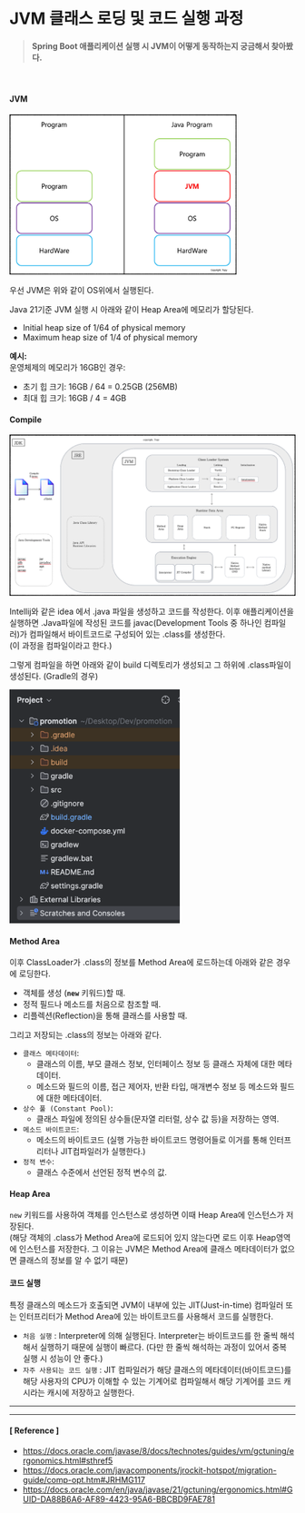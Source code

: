 # JVM 클래스 로딩 및 코드 실행 과정

> #### Spring Boot 애플리케이션 실행 시 JVM이 어떻게 동작하는지 궁금해서 찾아봤다.

<br>

#### JVM

<img src="../image/img_7.png" width="400px" height="auto">

우선 JVM은 위와 같이 OS위에서 실행된다.

Java 21기준 JVM 실행 시 아래와 같이 Heap Area에 메모리가 할당된다.
- Initial heap size of 1/64 of physical memory
- Maximum heap size of 1/4 of physical memory

**예시:**<br>
운영체제의 메모리가 16GB인 경우:

- 초기 힙 크기: 16GB / 64 = 0.25GB (256MB)
- 최대 힙 크기: 16GB / 4 = 4GB

#### Compile

<img src="../image/img_8.png" width="600px" height="auto">

Intellij와 같은 idea 에서 .java 파일을 생성하고 코드를 작성한다.
이후 애플리케이션을 실행하면 .Java파일에 작성된 코드를 javac(Development Tools 중 하나인 컴파일러)가 컴파일해서 바이트코드로 구성되어 있는 .class를 생성한다.<br>
(이 과정을 컴파일이라고 한다.)

그렇게 컴파일을 하면 아래와 같이 build 디렉토리가 생성되고 그 하위에 .class파일이 생성된다. (Gradle의 경우)

<img src="../image/img_9.png" width="300px" height="auto">

#### Method Area

이후 ClassLoader가 .class의 정보를 Method Area에 로드하는데 아래와 같은 경우에 로딩한다.
- 객체를 생성 (**`new`** 키워드)할 때.
- 정적 필드나 메소드를 처음으로 참조할 때.
- 리플렉션(Reflection)을 통해 클래스를 사용할 때.

그리고 저장되는 .class의 정보는 아래와 같다.
- `클래스 메타데이터`:
    - 클래스의 이름, 부모 클래스 정보, 인터페이스 정보 등 클래스 자체에 대한 메타데이터.
    - 메소드와 필드의 이름, 접근 제어자, 반환 타입, 매개변수 정보 등 메소드와 필드에 대한 메타데이터.
- `상수 풀 (Constant Pool)`:
    - 클래스 파일에 정의된 상수들(문자열 리터럴, 상수 값 등)을 저장하는 영역.
- `메소드 바이트코드`:
    - 메소드의 바이트코드 (실행 가능한 바이트코드 명령어들로 이거를 통해 인터프리터나 JIT컴파일러가 실행한다.)
- `정적 변수`:
    - 클래스 수준에서 선언된 정적 변수의 값.

#### Heap Area

`new` 키워드를 사용하여 객체를 인스턴스로 생성하면 이때 Heap Area에 인스턴스가 저장된다.<br>
(해당 객체의 .class가 Method Area에 로드되어 있지 않는다면 로드 이후 Heap영역에 인스턴스를 저장한다. 그 이유는 JVM은 Method Area에 클래스 메타데이터가 없으면 클래스의 정보를 알 수 없기 때문)

#### 코드 실행

특정 클래스의 메소드가 호출되면 JVM이 내부에 있는 JIT(Just-in-time) 컴파일러 또는 인터프리터가 Method Area에 있는 바이트코드를 사용해서 코드를 실행한다.

- `처음 실행` : Interpreter에 의해 실행된다. Interpreter는 바이트코드를 한 줄씩 해석해서 실행하기 때문에 실행이 빠르다. (다만 한 줄씩 해석하는 과정이 있어서 중복 실행 시 성능이 안 좋다.)
- `자주 사용되는 코드 실행` : JIT 컴파일러가 해당 클래스의 메타데이터(바이트코드)를 해당 사용자의 CPU가 이해할 수 있는 기계어로 컴파일해서 해당 기계어를 코드 캐시라는 캐시에 저장하고 실행한다.

---
---

#### [ Reference ]
- https://docs.oracle.com/javase/8/docs/technotes/guides/vm/gctuning/ergonomics.html#sthref5
- https://docs.oracle.com/javacomponents/jrockit-hotspot/migration-guide/comp-opt.htm#JRHMG117
- https://docs.oracle.com/en/java/javase/21/gctuning/ergonomics.html#GUID-DA88B6A6-AF89-4423-95A6-BBCBD9FAE781